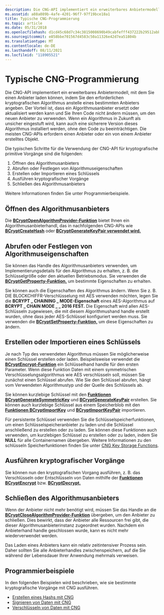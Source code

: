```yaml
---
description: Die CNG-API implementiert ein erweiterbares Anbietermodell, mit dem Sie einen Anbieter laden können, indem Sie den erforderlichen kryptografischen Algorithmus anstelle eines bestimmten Anbieters angeben.
ms.assetid: a88a089b-4afe-4201-96f7-97f19bce18a1
title: Typische CNG-Programmierung
ms.topic: article
ms.date: 05/31/2018
ms.openlocfilehash: d1cd45c68d7c34c3815008690b49cabfefff437222b29512abbf858cf3b370f1
ms.sourcegitcommit: e858bbe701567d4583c50a11326e42d7ea51804b
ms.translationtype: MT
ms.contentlocale: de-DE
ms.lasthandoff: 08/11/2021
ms.locfileid: "118905521"
---
```

# <a name="typical-cng-programming"></a>Typische CNG-Programmierung

Die CNG-API implementiert ein erweiterbares Anbietermodell, mit dem Sie einen Anbieter laden können, indem Sie den erforderlichen kryptografischen Algorithmus anstelle eines bestimmten Anbieters angeben. Der Vorteil ist, dass ein Algorithmusanbieter ersetzt oder aktualisiert werden kann und Sie Ihren Code nicht ändern müssen, um den neuen Anbieter zu verwenden. Wenn ein Algorithmus in Zukunft als unsicher eingestuft wird, kann auch eine sicherere Version dieses Algorithmus installiert werden, ohne den Code zu beeinträchtigen. Die meisten CNG-APIs erfordern einen Anbieter oder ein von einem Anbieter erstelltes Objekt.

Die typischen Schritte für die Verwendung der CNG-API für kryptografische primitive Vorgänge sind die folgenden:

1.  Öffnen des Algorithmusanbieters
2.  Abrufen oder Festlegen von Algorithmuseigenschaften
3.  Erstellen oder Importieren eines Schlüssels
4.  Ausführen kryptografischer Vorgänge
5.  Schließen des Algorithmusanbieters

Weitere Informationen finden Sie unter Programmierbeispiele.

## <a name="opening-the-algorithm-provider"></a>Öffnen des Algorithmusanbieters

Die [**BCryptOpenAlgorithmProvider-Funktion**](/windows/desktop/api/Bcrypt/nf-bcrypt-bcryptopenalgorithmprovider) bietet Ihnen ein Algorithmusanbieterhandl, das in nachfolgenden CNG-APIs wie [**BCryptCreateHash**](/windows/desktop/api/Bcrypt/nf-bcrypt-bcryptcreatehash) oder [**BCryptGenerateKeyPair verwendet wird.**](/windows/desktop/api/Bcrypt/nf-bcrypt-bcryptgeneratekeypair)

## <a name="getting-or-setting-algorithm-properties"></a>Abrufen oder Festlegen von Algorithmuseigenschaften

Sie können das Handle des Algorithmusanbieters verwenden, um Implementierungsdetails für den Algorithmus zu erhalten, z. B. die Schlüsselgröße oder den aktuellen Betriebsmodus. Sie verwenden die [**BCryptGetProperty-Funktion,**](/windows/desktop/api/Bcrypt/nf-bcrypt-bcryptgetproperty) um bestimmte Eigenschaften zu erhalten.

Sie können auch die Eigenschaften des Algorithmus ändern. Wenn Sie z. B. DIE BLOCKCHIFFR-Verschlüsselung mit AES verwenden möchten, legen Sie die **BCRYPT \_ CHAINING \_ MODE-Eigenschaft** eines AES-Algorithmus auf **BCRYPT \_ CHAIN MODE \_ \_ 2016 FEST.** Die Eigenschaft wird allen AES-Schlüsseln zugewiesen, die mit diesem Algorithmushand handle erstellt wurden, ohne dass jeder AES-Schlüssel konfiguriert werden muss. Sie verwenden die [**BCryptSetProperty-Funktion,**](/windows/desktop/api/Bcrypt/nf-bcrypt-bcryptsetproperty) um diese Eigenschaften zu ändern.

## <a name="creating-or-importing-a-key"></a>Erstellen oder Importieren eines Schlüssels

Je nach Typ des verwendeten Algorithmus müssen Sie möglicherweise einen Schlüssel erstellen oder laden. Beispielsweise verwendet die [**BCryptEncrypt-Funktion**](/windows/desktop/api/Bcrypt/nf-bcrypt-bcryptencrypt) ein Schlüsselhand handle für den ersten Parameter. Wenn diese Funktion Daten mit einem symmetrischen Verschlüsselungsalgorithmus wie AES verschlüsseln soll, müssen Sie zunächst einen Schlüssel abrufen. Wie Sie den Schlüssel abrufen, hängt vom Verwendeten Algorithmustyp und der Quelle des Schlüssels ab.

Sie können kurzlebige Schlüssel mit den [**Funktionen BCryptGenerateSymmetricKey**](/windows/desktop/api/Bcrypt/nf-bcrypt-bcryptgeneratesymmetrickey) und [**BCryptGenerateKeyPair**](/windows/desktop/api/Bcrypt/nf-bcrypt-bcryptgeneratekeypair) erstellen. Sie können auch kurzlebige Schlüssel aus einem Speicherblob mit den [**Funktionen BCryptImportKey**](/windows/desktop/api/Bcrypt/nf-bcrypt-bcryptimportkey) und [**BCryptImportKeyPair**](/windows/desktop/api/Bcrypt/nf-bcrypt-bcryptimportkeypair) importieren.

Für persistente Schlüssel verwenden Sie die Schlüsselspeicherfunktionen, um einen Schlüsselspeicheranbieter zu laden und die Schlüssel anschließend zu erstellen oder zu laden. Sie können diese Funktionen auch verwenden, um kurzlebigen Schlüssel zu erstellen oder zu laden, indem Sie **NULL** für alle Containernamen übergeben. Weitere Informationen zu den schlüsseln Speicherfunktionen finden Sie unter [CNG Key Storage Functions](cng-key-storage-functions.md).

## <a name="performing-cryptographic-operations"></a>Ausführen kryptografischer Vorgänge

Sie können nun den kryptografischen Vorgang ausführen, z. B. das Verschlüsseln oder Entschlüsseln von Daten mithilfe der [**Funktionen BCryptEncrypt**](/windows/desktop/api/Bcrypt/nf-bcrypt-bcryptencrypt) bzw. [**BCryptDecrypt.**](/windows/desktop/api/Bcrypt/nf-bcrypt-bcryptdecrypt)

## <a name="closing-the-algorithm-provider"></a>Schließen des Algorithmusanbieters

Wenn der Anbieter nicht mehr benötigt wird, müssen Sie das Handle an die [**BCryptCloseAlgorithmProvider-Funktion**](/windows/desktop/api/Bcrypt/nf-bcrypt-bcryptclosealgorithmprovider) übergeben, um den Anbieter zu schließen. Dies bewirkt, dass der Anbieter alle Ressourcen frei gibt, die dieser Algorithmusanbieterinstanz zugeordnet wurden. Nachdem ein Anbieterhand handle geschlossen wurde, kann es nicht mehr wiederverwendet werden.

Das Laden eines Anbieters kann ein relativ zeitintensiver Prozess sein. Daher sollten Sie alle Anbieterhandles zwischenspeichern, auf die Sie während der Lebensdauer Ihrer Anwendung mehrmals verweisen.

## <a name="programming-examples"></a>Programmierbeispiele

In den folgenden Beispielen wird beschrieben, wie sie bestimmte kryptografische Vorgänge mit CNG ausführen.

-   [Erstellen eines Hashs mit CNG](creating-a-hash-with-cng.md)
-   [Signieren von Daten mit CNG](signing-data-with-cng.md)
-   [Verschlüsseln von Daten mit CNG](encrypting-data-with-cng.md)

 

 



